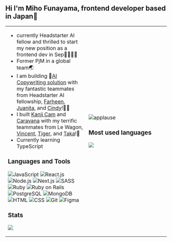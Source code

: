 ## Hi I'm Miho Funayama, frontend developer based in Japan👋
<table>
  <tr>
    <td width="50%">

- currently Headstarter AI fellow and thrilled to start my new position as a frontend dev in Sep👩🏻‍💻🎉
- Former PjM in a global team🌏
- I am building 🤖[AI Copywriting solution](https://www.novacopyai.xyz/) with my fantastic teammates from Headstarter AI fellowship, [Farheen](https://github.com/SyedaFarheen1), [Juanita](https://github.com/JuanitaCathy), and [Cindy](https://github.com/Cindy0202-mae)!🚀✨
- I built [Kanji Cam](https://kanji-cam-miho-2cba8719681c.herokuapp.com/) and [Caravana](https://caravana-miho-328b8c5c8cfd.herokuapp.com/) with my terrific teammates from Le Wagon, [Vincent](https://github.com/NHV33), [Tiger](https://github.com/Toralulu), and [Taka](https://github.com/tak-hiro0503)!🎊
- Currently learning TypeScript

### Languages and Tools
![JavaScript](https://img.shields.io/badge/-JavaScript-3776AB?style=flat&logo=JavaScript&logoColor=white)
![React.js](https://img.shields.io/badge/-React.js-3776AB?style=flat&logo=React&logoColor=white)
![Node.js](https://img.shields.io/badge/-Node.js-3776AB?style=flat&logo=Node.js&logoColor=white)
![Next.js](https://img.shields.io/badge/-Next.js-3776AB?style=flat&logo=Next.js&logoColor=white)
![SASS](https://img.shields.io/badge/-SASS-3776AB?style=flat&logo=SASS&logoColor=white)
![Ruby](https://img.shields.io/badge/-Ruby-3776AB?style=flat&logo=Ruby&logoColor=white)
![Ruby on Rails](https://img.shields.io/badge/-Ruby_on_Rails-3776AB?style=flat&logo=Rubyonrails&logoColor=white)
![PostgreSQL](https://img.shields.io/badge/-PostgreSQL-3776AB?style=flat&logo=postgresql&logoColor=white)
![MongoDB](https://img.shields.io/badge/-MongoDB-3776AB?style=flat&logo=mongodb&logoColor=white)
![HTML](https://img.shields.io/badge/-HTML-3776AB?style=flat&logo=HTML5&logoColor=white)
![CSS](https://img.shields.io/badge/-CSS-3776AB?style=flat&logo=CSS3&logoColor=white)
![Git](https://img.shields.io/badge/-Git-3776AB?style=flat&logo=Git&logoColor=white)
![Figma](https://img.shields.io/badge/-Figma-3776AB?style=flat&logo=Figma&logoColor=white)

### Stats
<img 
   src="https://github-readme-stats.vercel.app/api?username=funamioh&show_icons=true&theme=radical&cache_seconds=1800" 
/>

<!--
**funamioh/funamioh** is a ✨ _special_ ✨ repository because its `README.md` (this file) appears on your GitHub profile.

Here are some ideas to get you started:-->

</td>
    <td width="50%">

![applause](https://media.giphy.com/media/QBC5foQmcOkdq/giphy.gif)

### Most used languages
![](https://github-readme-stats.vercel.app/api/top-langs/?username=funamioh&layout=compact)


</td>
  </tr>
</table>

